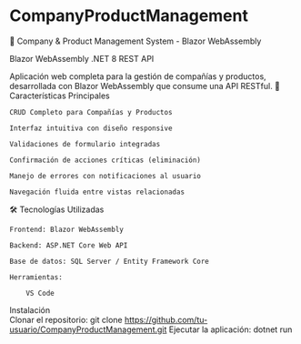 # CompanyProductManagement
📝 Company & Product Management System - Blazor WebAssembly

Blazor WebAssembly
.NET 8
REST API

Aplicación web completa para la gestión de compañías y productos, desarrollada con Blazor WebAssembly que consume una API RESTful.
🌟 Características Principales

    CRUD Completo para Compañías y Productos

    Interfaz intuitiva con diseño responsive

    Validaciones de formulario integradas

    Confirmación de acciones críticas (eliminación)

    Manejo de errores con notificaciones al usuario

    Navegación fluida entre vistas relacionadas

🛠️ Tecnologías Utilizadas

    Frontend: Blazor WebAssembly

    Backend: ASP.NET Core Web API

    Base de datos: SQL Server / Entity Framework Core

    Herramientas:

        VS Code
Instalación    
Clonar el repositorio:
git clone https://github.com/tu-usuario/CompanyProductManagement.git
Ejecutar la aplicación:
dotnet run
